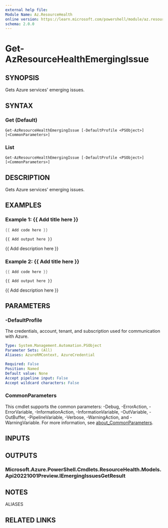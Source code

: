```yaml
---
external help file:
Module Name: Az.ResourceHealth
online version: https://learn.microsoft.com/powershell/module/az.resourcehealth/get-azresourcehealthemergingissue
schema: 2.0.0
---
```


# Get-AzResourceHealthEmergingIssue

## SYNOPSIS
Gets Azure services' emerging issues.

## SYNTAX

### Get (Default)
```
Get-AzResourceHealthEmergingIssue [-DefaultProfile <PSObject>] [<CommonParameters>]
```

### List
```
Get-AzResourceHealthEmergingIssue [-DefaultProfile <PSObject>] [<CommonParameters>]
```

## DESCRIPTION
Gets Azure services' emerging issues.

## EXAMPLES

### Example 1: {{ Add title here }}
```powershell
{{ Add code here }}
```

```output
{{ Add output here }}
```

{{ Add description here }}

### Example 2: {{ Add title here }}
```powershell
{{ Add code here }}
```

```output
{{ Add output here }}
```

{{ Add description here }}

## PARAMETERS

### -DefaultProfile
The credentials, account, tenant, and subscription used for communication with Azure.

```yaml
Type: System.Management.Automation.PSObject
Parameter Sets: (All)
Aliases: AzureRMContext, AzureCredential

Required: False
Position: Named
Default value: None
Accept pipeline input: False
Accept wildcard characters: False
```

### CommonParameters
This cmdlet supports the common parameters: -Debug, -ErrorAction, -ErrorVariable, -InformationAction, -InformationVariable, -OutVariable, -OutBuffer, -PipelineVariable, -Verbose, -WarningAction, and -WarningVariable. For more information, see [about_CommonParameters](http://go.microsoft.com/fwlink/?LinkID=113216).

## INPUTS

## OUTPUTS

### Microsoft.Azure.PowerShell.Cmdlets.ResourceHealth.Models.Api20221001Preview.IEmergingIssuesGetResult

## NOTES

ALIASES

## RELATED LINKS

